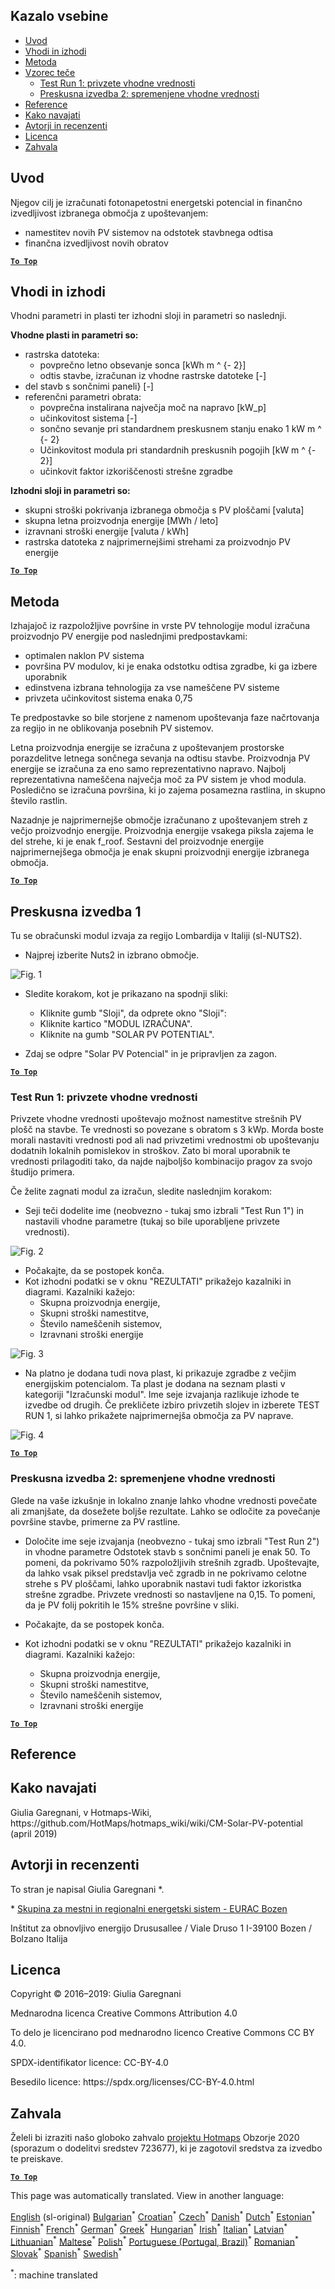 <h2> Kazalo vsebine </h2><ul><li> <a href="#introduction">Uvod</a> </li><li> <a href="#inputs-and-outputs">Vhodi in izhodi</a> </li><li> <a href="#method">Metoda</a> </li><li> <a href="#sample-run">Vzorec teče</a> <ul><li> <a href="#test-run-1-default-input-values">Test Run 1: privzete vhodne vrednosti</a> </li><li> <a href="#test-run-2-modified-input-values">Preskusna izvedba 2: spremenjene vhodne vrednosti</a> </li></ul></li><li> <a href="#references">Reference</a> </li><li> <a href="#how-to-cite">Kako navajati</a> </li><li> <a href="#authors-and-reviewers">Avtorji in recenzenti</a> </li><li> <a href="#license">Licenca</a> </li><li> <a href="#acknowledgement">Zahvala</a> </li></ul><h2> Uvod </h2><p> Njegov cilj je izračunati fotonapetostni energetski potencial in finančno izvedljivost izbranega območja z upoštevanjem: </p><ul><li> namestitev novih PV sistemov na odstotek stavbnega odtisa </li><li> finančna izvedljivost novih obratov </li></ul><p><ins> <code><strong><a href="#table-of-contents">To Top</a></strong></code> </ins> </p><h2> Vhodi in izhodi </h2><p> Vhodni parametri in plasti ter izhodni sloji in parametri so naslednji. </p><p> <strong>Vhodne plasti in parametri so:</strong> </p><ul><li> rastrska datoteka: <ul><li> povprečno letno obsevanje sonca [kWh m ^ {- 2}] </li><li> odtis stavbe, izračunan iz vhodne rastrske datoteke [-] </li></ul></li><li> del stavb s sončnimi paneli} [-] </li><li> referenčni parametri obrata: <ul><li> povprečna instalirana največja moč na napravo [kW_p] </li><li> učinkovitost sistema [-] </li><li> sončno sevanje pri standardnem preskusnem stanju enako 1 kW m ^ {- 2} </li><li> Učinkovitost modula pri standardnih preskusnih pogojih [kW m ^ {- 2}] </li><li> učinkovit faktor izkoriščenosti strešne zgradbe </li></ul></li></ul><p> <strong>Izhodni sloji in parametri so:</strong> </p><ul><li> skupni stroški pokrivanja izbranega območja s PV ploščami [valuta] </li><li> skupna letna proizvodnja energije [MWh / leto] </li><li> izravnani stroški energije [valuta / kWh] </li><li> rastrska datoteka z najprimernejšimi strehami za proizvodnjo PV energije </li></ul><p><ins> <code><strong><a href="#table-of-contents">To Top</a></strong></code> </ins> </p><h2> Metoda </h2><p> Izhajajoč iz razpoložljive površine in vrste PV tehnologije modul izračuna proizvodnjo PV energije pod naslednjimi predpostavkami: </p><ul><li> optimalen naklon PV sistema </li><li> površina PV modulov, ki je enaka odstotku odtisa zgradbe, ki ga izbere uporabnik </li><li> edinstvena izbrana tehnologija za vse nameščene PV sisteme </li><li> privzeta učinkovitost sistema enaka 0,75 </li></ul><p> Te predpostavke so bile storjene z namenom upoštevanja faze načrtovanja za regijo in ne oblikovanja posebnih PV sistemov. </p><p> Letna proizvodnja energije se izračuna z upoštevanjem prostorske porazdelitve letnega sončnega sevanja na odtisu stavbe. Proizvodnja PV energije se izračuna za eno samo reprezentativno napravo. Najbolj reprezentativna nameščena največja moč za PV sistem je vhod modula. Posledično se izračuna površina, ki jo zajema posamezna rastlina, in skupno število rastlin. </p><p> Nazadnje je najprimernejše območje izračunano z upoštevanjem streh z večjo proizvodnjo energije. Proizvodnja energije vsakega piksla zajema le del strehe, ki je enak f_roof. Sestavni del proizvodnje energije najprimernejšega območja je enak skupni proizvodnji energije izbranega območja. </p><p><ins> <code><strong><a href="#table-of-contents">To Top</a></strong></code> </ins> </p><h2> Preskusna izvedba 1 </h2><p> Tu se obračunski modul izvaja za regijo Lombardija v Italiji (sl-NUTS2). </p><ul><li> Najprej izberite Nuts2 in izbrano območje. </li></ul><p><img alt="Fig. 1" src="https://github.com/HotMaps/hotmaps_wiki/blob/master/Images/cm_solar_PV/default_values_01.png" title="Izberite regijo"/></p><ul><li><p> Sledite korakom, kot je prikazano na spodnji sliki: </p><ul><li> Kliknite gumb &quot;Sloji&quot;, da odprete okno &quot;Sloji&quot;: </li><li> Kliknite kartico &quot;MODUL IZRAČUNA&quot;. </li><li> Kliknite na gumb &quot;SOLAR PV POTENTIAL&quot;. </li></ul></li><li><p> Zdaj se odpre &quot;Solar PV Potencial&quot; in je pripravljen za zagon. </p></li></ul><p><ins> <code><strong><a href="#table-of-contents">To Top</a></strong></code> </ins> </p><h3> Test Run 1: privzete vhodne vrednosti </h3><p> Privzete vhodne vrednosti upoštevajo možnost namestitve strešnih PV plošč na stavbe. Te vrednosti so povezane s obratom s 3 kWp. Morda boste morali nastaviti vrednosti pod ali nad privzetimi vrednostmi ob upoštevanju dodatnih lokalnih pomislekov in stroškov. Zato bi moral uporabnik te vrednosti prilagoditi tako, da najde najboljšo kombinacijo pragov za svojo študijo primera. </p><p> Če želite zagnati modul za izračun, sledite naslednjim korakom: </p><ul><li> Seji teči dodelite ime (neobvezno - tukaj smo izbrali &quot;Test Run 1&quot;) in nastavili vhodne parametre (tukaj so bile uporabljene privzete vrednosti). </li></ul><p><img alt="Fig. 2" src="https://github.com/HotMaps/hotmaps_wiki/blob/master/Images/cm_solar_PV/default_values_02.png" title="Preskusna izvedba 1 s privzetimi vrednostmi"/></p><ul><li> Počakajte, da se postopek konča. </li><li> Kot izhodni podatki se v oknu &quot;REZULTATI&quot; prikažejo kazalniki in diagrami. Kazalniki kažejo: <ul><li> Skupna proizvodnja energije, </li><li> Skupni stroški namestitve, </li><li> Število nameščenih sistemov, </li><li> Izravnani stroški energije </li></ul></li></ul><p><img alt="Fig. 3" src="https://github.com/HotMaps/hotmaps_wiki/blob/master/Images/cm_solar_PV/default_values_03.png" title="Preskusna izvedba 1 zavihek INDIKATORJI"/></p><ul><li> Na platno je dodana tudi nova plast, ki prikazuje zgradbe z večjim energijskim potencialom. Ta plast je dodana na seznam plasti v kategoriji &quot;Izračunski modul&quot;. Ime seje izvajanja razlikuje izhode te izvedbe od drugih. Če prekličete izbiro privzetih slojev in izberete TEST RUN 1, si lahko prikažete najprimernejša območja za PV naprave. </li></ul><p><img alt="Fig. 4" src="https://github.com/HotMaps/hotmaps_wiki/blob/master/Images/cm_solar_PV/default_values_03.png" title="Preskusna izvedba 1 Računski modul PROSTORI"/></p><p><ins> <code><strong><a href="#table-of-contents">To Top</a></strong></code> </ins> </p><h3> Preskusna izvedba 2: spremenjene vhodne vrednosti </h3><p> Glede na vaše izkušnje in lokalno znanje lahko vhodne vrednosti povečate ali zmanjšate, da dosežete boljše rezultate. Lahko se odločite za povečanje površine stavbe, primerne za PV rastline. </p><ul><li><p> Določite ime seje izvajanja (neobvezno - tukaj smo izbrali &quot;Test Run 2&quot;) in vhodne parametre Odstotek stavb s sončnimi paneli je enak 50. To pomeni, da pokrivamo 50% razpoložljivih strešnih zgradb. Upoštevajte, da lahko vsak piksel predstavlja več zgradb in ne pokrivamo celotne strehe s PV ploščami, lahko uporabnik nastavi tudi faktor izkoristka strešne zgradbe. Privzete vrednosti so nastavljene na 0,15. To pomeni, da je PV folij pokritih le 15% strešne površine v sliki. </p></li><li><p> Počakajte, da se postopek konča. </p></li><li><p> Kot izhodni podatki se v oknu &quot;REZULTATI&quot; prikažejo kazalniki in diagrami. Kazalniki kažejo: </p><ul><li> Skupna proizvodnja energije, </li><li> Skupni stroški namestitve, </li><li> Število nameščenih sistemov, </li><li> Izravnani stroški energije </li></ul></li></ul><p><ins> <code><strong><a href="#table-of-contents">To Top</a></strong></code> </ins> </p><h2> Reference </h2><h2> Kako navajati </h2><p> Giulia Garegnani, v Hotmaps-Wiki, https://github.com/HotMaps/hotmaps_wiki/wiki/CM-Solar-PV-potential (april 2019) </p><h2> Avtorji in recenzenti </h2><p> To stran je napisal Giulia Garegnani *. </p><p> * <a href="http://www.eurac.edu/en/research/technologies/renewableenergy/researchfields/Pages/Energy-strategies-and-planning.aspx">Skupina za mestni in regionalni energetski sistem - EURAC Bozen</a> </p><p> Inštitut za obnovljivo energijo Drususallee / Viale Druso 1 I-39100 Bozen / Bolzano Italija </p><h2> Licenca </h2><p> Copyright © 2016–2019: Giulia Garegnani </p><p> Mednarodna licenca Creative Commons Attribution 4.0 </p><p> To delo je licencirano pod mednarodno licenco Creative Commons CC BY 4.0. </p><p> SPDX-identifikator licence: CC-BY-4.0 </p><p> Besedilo licence: https://spdx.org/licenses/CC-BY-4.0.html </p><h2> Zahvala </h2><p> Želeli bi izraziti našo globoko zahvalo <a href="https://www.hotmaps-project.eu">projektu Hotmaps</a> Obzorje 2020 (sporazum o dodelitvi sredstev 723677), ki je zagotovil sredstva za izvedbo te preiskave. </p><p><ins> <code><strong><a href="#table-of-contents">To Top</a></strong></code> </ins> </p>

This page was automatically translated. View in another language:

[English](../en/CM-Solar-thermal-and-PV-potential.md) (sl-original) [Bulgarian](../bg/CM-Solar-thermal-and-PV-potential.md)<sup>\*</sup> [Croatian](../hr/CM-Solar-thermal-and-PV-potential.md)<sup>\*</sup> [Czech](../cs/CM-Solar-thermal-and-PV-potential.md)<sup>\*</sup> [Danish](../da/CM-Solar-thermal-and-PV-potential.md)<sup>\*</sup> [Dutch](../nl/CM-Solar-thermal-and-PV-potential.md)<sup>\*</sup> [Estonian](../et/CM-Solar-thermal-and-PV-potential.md)<sup>\*</sup> [Finnish](../fi/CM-Solar-thermal-and-PV-potential.md)<sup>\*</sup> [French](../fr/CM-Solar-thermal-and-PV-potential.md)<sup>\*</sup> [German](../de/CM-Solar-thermal-and-PV-potential.md)<sup>\*</sup> [Greek](../el/CM-Solar-thermal-and-PV-potential.md)<sup>\*</sup> [Hungarian](../hu/CM-Solar-thermal-and-PV-potential.md)<sup>\*</sup> [Irish](../ga/CM-Solar-thermal-and-PV-potential.md)<sup>\*</sup> [Italian](../it/CM-Solar-thermal-and-PV-potential.md)<sup>\*</sup> [Latvian](../lv/CM-Solar-thermal-and-PV-potential.md)<sup>\*</sup> [Lithuanian](../lt/CM-Solar-thermal-and-PV-potential.md)<sup>\*</sup> [Maltese](../mt/CM-Solar-thermal-and-PV-potential.md)<sup>\*</sup> [Polish](../pl/CM-Solar-thermal-and-PV-potential.md)<sup>\*</sup> [Portuguese (Portugal, Brazil)](../pt/CM-Solar-thermal-and-PV-potential.md)<sup>\*</sup> [Romanian](../ro/CM-Solar-thermal-and-PV-potential.md)<sup>\*</sup> [Slovak](../sk/CM-Solar-thermal-and-PV-potential.md)<sup>\*</sup>  [Spanish](../es/CM-Solar-thermal-and-PV-potential.md)<sup>\*</sup> [Swedish](../sv/CM-Solar-thermal-and-PV-potential.md)<sup>\*</sup> 

<sup>\*</sup>: machine translated
